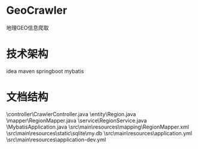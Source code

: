 # GeoCrawler
地理GEO信息爬取

# 技术架构
idea maven springboot mybatis

# 文档结构
\controller\CrawlerController.java
\entity\Region.java
\mapper\RegionMapper.java
\service\RegionService.java
\MybatisApplication.java
\src\main\resources\mapping\RegionMapper.xml
\src\main\resources\static\sqlite\my.db
\src\main\resources\application.yml
\src\main\resources\application-dev.yml
